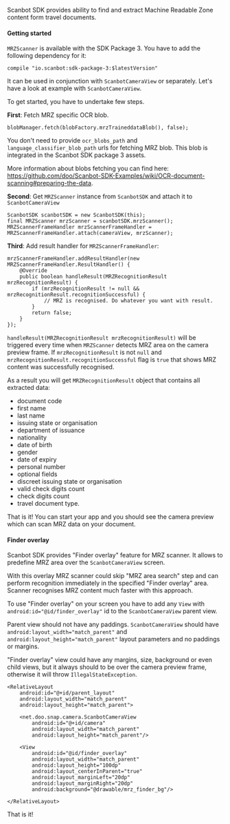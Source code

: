Scanbot SDK provides ability to find and extract Machine Readable Zone content form travel documents.

#### Getting started

`MRZScanner` is available with the SDK Package 3. You have to add the following dependency for it:

    compile "io.scanbot:sdk-package-3:$latestVersion"

It can be used in conjunction with `ScanbotCameraView` or separately. Let's have a look at example with `ScanbotCameraView`.

To get started, you have to undertake few steps.

**First**: Fetch MRZ specific OCR blob.

    blobManager.fetch(blobFactory.mrzTraineddataBlob(), false);

You don't need to provide `ocr_blobs_path` and `language_classifier_blob_path` urls for fetching MRZ blob. This blob is integrated in the Scanbot SDK package 3 assets.

More information about blobs fetching you can find here: https://github.com/doo/Scanbot-SDK-Examples/wiki/OCR-document-scanning#preparing-the-data.

**Second**: Get `MRZScanner` instance from `ScanbotSDK` and attach it to `ScanbotCameraView`

    ScanbotSDK scanbotSDK = new ScanbotSDK(this);
    final MRZScanner mrzScanner = scanbotSDK.mrzScanner();
    MRZScannerFrameHandler mrzScannerFrameHandler = MRZScannerFrameHandler.attach(cameraView, mrzScanner);

**Third**: Add result handler for `MRZScannerFrameHandler`:

    mrzScannerFrameHandler.addResultHandler(new MRZScannerFrameHandler.ResultHandler() {
        @Override
        public boolean handleResult(MRZRecognitionResult mrzRecognitionResult) {
            if (mrzRecognitionResult != null && mrzRecognitionResult.recognitionSuccessful) {
                // MRZ is recognised. Do whatever you want with result.
            }
            return false;
        }
    });

`handleResult(MRZRecognitionResult mrzRecognitionResult)` will be triggered every time when `MRZScanner` detects MRZ area on the camera preview frame. If `mrzRecognitionResult` is not `null` and `mrzRecognitionResult.recognitionSuccessful` flag is `true` that shows MRZ content was successfully recognised. 

As a result you will get `MRZRecognitionResult` object that contains all extracted data:
* document code
* first name
* last name
* issuing state or organisation
* department of issuance
* nationality
* date of birth
* gender
* date of expiry
* personal number
* optional fields
* discreet issuing state or organisation
* valid check digits count
* check digits count
* travel document type.

That is it! You can start your app and you should see the camera preview which can scan MRZ data on your document.


#### Finder overlay

Scanbot SDK provides "Finder overlay" feature for MRZ scanner. It allows to predefine MRZ area over the `ScanbotCameraView` screen.

With this overlay MRZ scanner could skip "MRZ area search" step and can perform recognition immediately in the specified "Finder overlay" area. Scanner recognises MRZ content much faster with this approach.

To use "Finder overlay" on your screen you have to add any `View` with `android:id="@id/finder_overlay"` id to the `ScanbotCameraView` parent view. 

Parent view should not have any paddings. `ScanbotCameraView` should have `android:layout_width="match_parent"` and `android:layout_height="match_parent"` layout parameters and no paddings or margins.

"Finder overlay" view could have any margins, size, background or even child views, but it always should to be over the camera preview frame, otherwise it will throw `IllegalStateException`.

    <RelativeLayout 
        android:id="@+id/parent_layout"
        android:layout_width="match_parent"
        android:layout_height="match_parent">

        <net.doo.snap.camera.ScanbotCameraView
            android:id="@+id/camera"
            android:layout_width="match_parent"
            android:layout_height="match_parent"/>

        <View
            android:id="@id/finder_overlay"
            android:layout_width="match_parent"
            android:layout_height="100dp"
            android:layout_centerInParent="true"
            android:layout_marginLeft="20dp"
            android:layout_marginRight="20dp"
            android:background="@drawable/mrz_finder_bg"/>

    </RelativeLayout>   

That is it!